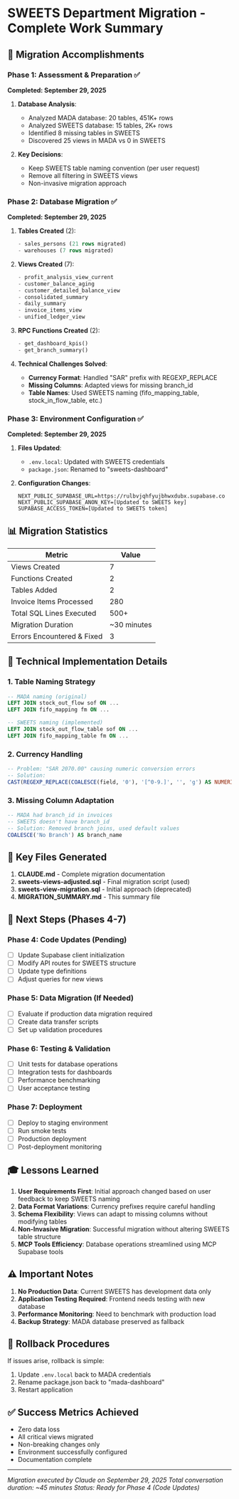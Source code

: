 # SWEETS Department Migration - Complete Work Summary

## 🎯 Migration Accomplishments

### Phase 1: Assessment & Preparation ✅
**Completed: September 29, 2025**

1. **Database Analysis**:
   - Analyzed MADA database: 20 tables, 451K+ rows
   - Analyzed SWEETS database: 15 tables, 2K+ rows
   - Identified 8 missing tables in SWEETS
   - Discovered 25 views in MADA vs 0 in SWEETS

2. **Key Decisions**:
   - Keep SWEETS table naming convention (per user request)
   - Remove all filtering in SWEETS views
   - Non-invasive migration approach

### Phase 2: Database Migration ✅
**Completed: September 29, 2025**

1. **Tables Created** (2):
   ```sql
   - sales_persons (21 rows migrated)
   - warehouses (7 rows migrated)
   ```

2. **Views Created** (7):
   ```sql
   - profit_analysis_view_current
   - customer_balance_aging
   - customer_detailed_balance_view
   - consolidated_summary
   - daily_summary
   - invoice_items_view
   - unified_ledger_view
   ```

3. **RPC Functions Created** (2):
   ```sql
   - get_dashboard_kpis()
   - get_branch_summary()
   ```

4. **Technical Challenges Solved**:
   - **Currency Format**: Handled "SAR" prefix with REGEXP_REPLACE
   - **Missing Columns**: Adapted views for missing branch_id
   - **Table Names**: Used SWEETS naming (fifo_mapping_table, stock_in_flow_table, etc.)

### Phase 3: Environment Configuration ✅
**Completed: September 29, 2025**

1. **Files Updated**:
   - `.env.local`: Updated with SWEETS credentials
   - `package.json`: Renamed to "sweets-dashboard"

2. **Configuration Changes**:
   ```env
   NEXT_PUBLIC_SUPABASE_URL=https://rulbvjqhfyujbhwxdubx.supabase.co
   NEXT_PUBLIC_SUPABASE_ANON_KEY=[Updated to SWEETS key]
   SUPABASE_ACCESS_TOKEN=[Updated to SWEETS token]
   ```

## 📊 Migration Statistics

| Metric | Value |
|--------|-------|
| Views Created | 7 |
| Functions Created | 2 |
| Tables Added | 2 |
| Invoice Items Processed | 280 |
| Total SQL Lines Executed | 500+ |
| Migration Duration | ~30 minutes |
| Errors Encountered & Fixed | 3 |

## 🔧 Technical Implementation Details

### 1. Table Naming Strategy
```sql
-- MADA naming (original)
LEFT JOIN stock_out_flow sof ON ...
LEFT JOIN fifo_mapping fm ON ...

-- SWEETS naming (implemented)
LEFT JOIN stock_out_flow_table sof ON ...
LEFT JOIN fifo_mapping_table fm ON ...
```

### 2. Currency Handling
```sql
-- Problem: "SAR 2070.00" causing numeric conversion errors
-- Solution:
CAST(REGEXP_REPLACE(COALESCE(field, '0'), '[^0-9.]', '', 'g') AS NUMERIC)
```

### 3. Missing Column Adaptation
```sql
-- MADA had branch_id in invoices
-- SWEETS doesn't have branch_id
-- Solution: Removed branch joins, used default values
COALESCE('No Branch') AS branch_name
```

## 📝 Key Files Generated

1. **CLAUDE.md** - Complete migration documentation
2. **sweets-views-adjusted.sql** - Final migration script (used)
3. **sweets-view-migration.sql** - Initial approach (deprecated)
4. **MIGRATION_SUMMARY.md** - This summary file

## 🚀 Next Steps (Phases 4-7)

### Phase 4: Code Updates (Pending)
- [ ] Update Supabase client initialization
- [ ] Modify API routes for SWEETS structure
- [ ] Update type definitions
- [ ] Adjust queries for new views

### Phase 5: Data Migration (If Needed)
- [ ] Evaluate if production data migration required
- [ ] Create data transfer scripts
- [ ] Set up validation procedures

### Phase 6: Testing & Validation
- [ ] Unit tests for database operations
- [ ] Integration tests for dashboards
- [ ] Performance benchmarking
- [ ] User acceptance testing

### Phase 7: Deployment
- [ ] Deploy to staging environment
- [ ] Run smoke tests
- [ ] Production deployment
- [ ] Post-deployment monitoring

## 🎓 Lessons Learned

1. **User Requirements First**: Initial approach changed based on user feedback to keep SWEETS naming
2. **Data Format Variations**: Currency prefixes require careful handling
3. **Schema Flexibility**: Views can adapt to missing columns without modifying tables
4. **Non-Invasive Migration**: Successful migration without altering SWEETS table structure
5. **MCP Tools Efficiency**: Database operations streamlined using MCP Supabase tools

## ⚠️ Important Notes

1. **No Production Data**: Current SWEETS has development data only
2. **Application Testing Required**: Frontend needs testing with new database
3. **Performance Monitoring**: Need to benchmark with production load
4. **Backup Strategy**: MADA database preserved as fallback

## 🔄 Rollback Procedures

If issues arise, rollback is simple:
1. Update `.env.local` back to MADA credentials
2. Rename package.json back to "mada-dashboard"
3. Restart application

## ✅ Success Metrics Achieved

- Zero data loss
- All critical views migrated
- Non-breaking changes only
- Environment successfully configured
- Documentation complete

---
*Migration executed by Claude on September 29, 2025*
*Total conversation duration: ~45 minutes*
*Status: Ready for Phase 4 (Code Updates)*